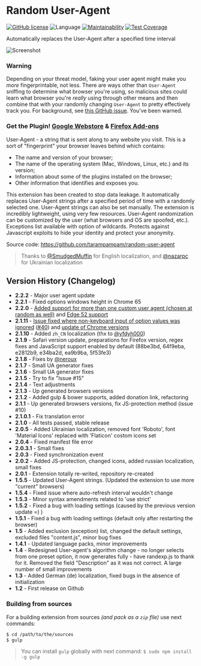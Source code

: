 # Random User-Agent

[![GitHub license](https://img.shields.io/badge/license-WTFPL-blue.svg)](https://raw.githubusercontent.com/tarampampam/nod32-update-mirror/master/LICENSE)
![Language](https://img.shields.io/badge/language-javascript-yellowgreen.svg)
[![Maintainability](https://api.codeclimate.com/v1/badges/ca0e129db186bac5f1b4/maintainability)](https://codeclimate.com/github/tarampampam/random-user-agent/maintainability)
[![Test Coverage](https://api.codeclimate.com/v1/badges/ca0e129db186bac5f1b4/test_coverage)](https://codeclimate.com/github/tarampampam/random-user-agent/test_coverage)

Automatically replaces the User-Agent after a specified time interval

![Screenshot](https://raw.githubusercontent.com/tarampampam/random-user-agent/master/webstore_content/slides/slide-1.jpg)

### Warning

Depending on your threat model, faking your user agent might make you _more_ fingerprintable, not less. There are ways other than `User-Agent` sniffing to determine what browser you're using, so malicious sites could learn what browser you're _really_ using through other means and then combine that with your randomly changing `User-Agent` to pretty effectively track you. For background, see [this GitHub issue](https://github.com/tarampampam/random-user-agent/issues/47). You've been warned.

### Get the Plugin! [Google Webstore] & [Firefox Add-ons]

User-Agent - a string that is sent along to any website you visit. This is a sort of "fingerprint" your browser leaves behind which contains:
- The name and version of your browser;
- The name of the operating system (Mac, Windows, Linux, etc.) and its version;
- Information about some of the plugins installed on the browser;
- Other information that identifies and exposes you.

This extension has been created to stop data leakage. It automatically replaces User-Agent strings after a specified period of time with a randomly selected one. User-Agent strings can also be set manually. The extension is incredibly lightweight, using very few resources. User-Agent randomization can be customized by the user (what browsers and OS are spoofed, etc.). Exceptions list available with option of wildcards. Protects against Javascript exploits to hide your identity and protect your anonymity.

Source code: https://github.com/tarampampam/random-user-agent

> Thanks to [@SmudgedMuffin](https://github.com/SmudgedMuffin) for English localization, and [@nazarpc](https://github.com/nazar-pc) for Ukrainian localization

Version History (Changelog)
----

* **2.2.2** - Major user agent update
* **2.2.1** - Fixed options windows height in Chrome 65
* **2.2.0** - [Added support for more than one custom user agent (chosen at random as well)](https://github.com/tarampampam/random-user-agent/commit/4aed6f999a378f0e676349ada2e57e13a0a0ece9) and [Edge 52 support](https://github.com/tarampampam/random-user-agent/commit/cd260fdd3781df169f5b83439e1c24e11ff45f9c)
* **2.1.11** - [Issue fixed where non-keyboard input of option values was ignored](https://github.com/tarampampam/random-user-agent/commit/660b8002b05fb0c8f050e11e0fa419357b5bd99b) ([#40](https://github.com/tarampampam/random-user-agent/issues/40)) and [update of Chrome versions](https://github.com/tarampampam/random-user-agent/commit/a6dd025cc60755f54e760317fd1014eb2699d25a)
* **2.1.10** - Added `zh_CN` localization (thx to [@yfdyh000](https://github.com/yfdyh000))
* **2.1.9** - Safari version update, preparations for Firefox version, regex fixes and JavaScript support enabled by default (88be3bd, 64f9eba, e2812b9, e34ba2d, ea9b9ba, 5f53fe3)
* **2.1.8** - Fixes by [@neroux](https://github.com/neroux)
* **2.1.7** - Small UA generator fixes
* **2.1.6** - Small UA generator fixes
* **2.1.5** - Try to fix "Issue #15"
* **2.1.4** - Text adjustments
* **2.1.3** - Up generated browsers versions
* **2.1.2** - Added gulp & bower supports, added donation link, refactoring
* **2.1.1** - Up generated browsers versions, fix JS-protection method (issue #10)
* **2.1.0.1** - Fix translation error
* **2.1.0** - All tests passed, stable release
* **2.0.5** - Added Ukrainian localization, removed font 'Roboto', font 'Material Icons' replaced with 'Flaticon' costom icons set
* **2.0.4** - Fixed manifest file error
* **2.0.3.1** - Small fixes
* **2.0.3** - Fixed synchronization event
* **2.0.2** - Added JS-protection, changed icons, added russian localization, small fixes
* **2.0.1** - Extension totally re-writed, repository re-created
* **1.5.5** - Updated User-Agent strings. (Updated the extension to use more "current" browsers)
* **1.5.4** - Fixed issue where auto-refresh interval wouldn't change
* **1.5.3** - Minor syntax amendments related to 'use strict'
* **1.5.2** - Fixed a bug with loading settings (caused by the previous version update =) )
* **1.5.1** - Fixed a bug with loading settings (default only after restarting the browser)
* **1.5** - Added exclusion (exception) list, changed the default settings, excluded files "content.js", minor bug fixes
* **1.4.1** - Updated language packs, minor improvements
* **1.4** - Redesigned User-agent's algorithm change - no longer selects from one preset option, it now generates fully - have randexp.js to thank for it. Removed the field "Description" as it was not correct. A large number of small improvements
* **1.3** - Added German (de) localization, fixed bugs in the absence of initialization
* **1.2** - First release on Github

### Building from sources

For a building extension from sources _(and pack as a `zip` file)_ use next commands:

```bash
$ cd /path/to/the/sources
$ gulp
```

> You can install `gulp` globally with next command: `$ sudo npm install -g gulp`

[Google Webstore]:https://chrome.google.com/webstore/detail/random-hide-user-agent/einpaelgookohagofgnnkcfjbkkgepnp
[randexp.js]:http://github.com/fent/randexp.js
[Firefox Add-ons]:https://addons.mozilla.org/firefox/addon/random_user_agent/
